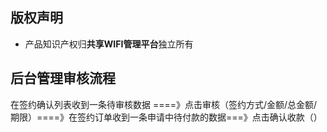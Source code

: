 ## 版权声明
* 产品知识产权归**共享WIFI管理平台**独立所有

## 后台管理审核流程
在签约确认列表收到一条待审核数据 ====》点击审核（签约方式/金额/总金额/期限）====》在签约订单收到一条申请中待付款的数据===》点击确认收款（）